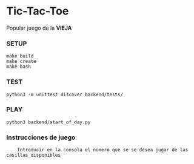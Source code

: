 # Tic-Tac-Toe
Popular juego de la **VIEJA**


### SETUP

```
make build
make create
make bash
```

### TEST
```
python3 -m unittest discover backend/tests/ 
```

### PLAY
```
python3 backend/start_of_day.py
```

### Instrucciones de juego
```
    Introducir en la consola el número que se se desea jugar de las casillas disponibles
```
